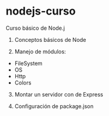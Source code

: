 # nodejs-curso
 Curso básico de Node.j
 
 1) Conceptos básicos de Node
 
 2) Manejo de módulos:
 - FileSystem
 - OS
 - Http
 - Colors
 
 3) Montar un servidor con de Express
 
 4) Configuración de package.json
